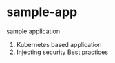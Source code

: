 # sample-app
sample application

1. Kubernetes based application
2. Injecting security Best practices

